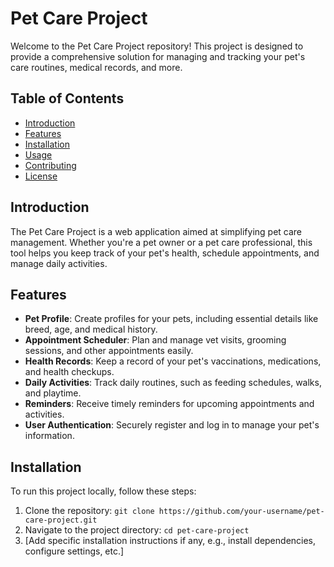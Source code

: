 # Pet Care Project

Welcome to the Pet Care Project repository! This project is designed to provide a comprehensive solution for managing and tracking your pet's care routines, medical records, and more.

## Table of Contents
- [Introduction](#introduction)
- [Features](#features)
- [Installation](#installation)
- [Usage](#usage)
- [Contributing](#contributing)
- [License](#license)

## Introduction
The Pet Care Project is a web application aimed at simplifying pet care management. Whether you're a pet owner or a pet care professional, this tool helps you keep track of your pet's health, schedule appointments, and manage daily activities.

## Features
- **Pet Profile**: Create profiles for your pets, including essential details like breed, age, and medical history.
- **Appointment Scheduler**: Plan and manage vet visits, grooming sessions, and other appointments easily.
- **Health Records**: Keep a record of your pet's vaccinations, medications, and health checkups.
- **Daily Activities**: Track daily routines, such as feeding schedules, walks, and playtime.
- **Reminders**: Receive timely reminders for upcoming appointments and activities.
- **User Authentication**: Securely register and log in to manage your pet's information.

## Installation
To run this project locally, follow these steps:
1. Clone the repository: `git clone https://github.com/your-username/pet-care-project.git`
2. Navigate to the project directory: `cd pet-care-project`
3. [Add specific installation instructions if any, e.g., install dependencies, configure settings, etc.]



